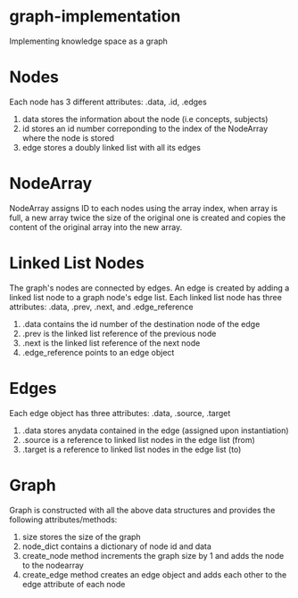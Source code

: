 # graph-implementation
Implementing knowledge space as a graph

Nodes
=====

Each node has 3 different attributes: .data, .id, .edges

1. data stores the information about the node (i.e concepts, subjects)
2. id stores an id number correponding to the index of the NodeArray where the node is stored
3. edge stores a doubly linked list with all its edges


NodeArray
=========

NodeArray assigns ID to each nodes using the array index, when array is full, a new array twice the size of the original one is created and copies the content of the original array into the new array.

Linked List Nodes
=================

The graph's nodes are connected by edges. An edge is created by adding a linked list node to a graph node's edge list. Each linked list node has three attributes: .data, .prev, .next, and .edge_reference       

1. .data contains the id number of the destination node of the edge  
2. .prev is the linked list reference of the previous node  
3. .next is the linked list reference of the next node  
4. .edge_reference points to an edge object   


Edges
=====

Each edge object has three attributes: .data, .source, .target 

1. .data stores anydata contained in the edge (assigned upon instantiation)  
2. .source is a reference to linked list nodes in the edge list (from)  
3. .target is a reference to linked list nodes in the edge list (to)

Graph
=====

Graph is constructed with all the above data structures and provides the following attributes/methods:

1. size stores the size of the graph  
2. node_dict contains a dictionary of node id and data
3. create_node method increments the graph size by 1 and adds the node to the nodearray  
4. create_edge method creates an edge object and adds each other to the edge attribute of each node  


